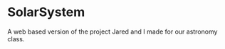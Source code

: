 SolarSystem
===========

A web based version of the project Jared and I made for our astronomy class.
